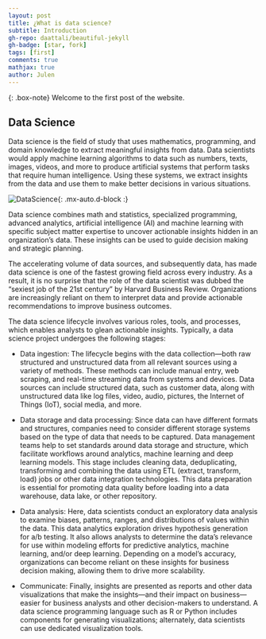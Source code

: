 ```yaml
---
layout: post
title: ¿What is data science?
subtitle: Introduction
gh-repo: daattali/beautiful-jekyll
gh-badge: [star, fork]
tags: [first]
comments: true
mathjax: true
author: Julen
---
```


{: .box-note}
Welcome to the first post of the website.

## Data Science

Data science is the field of study that uses mathematics, programming, and domain knowledge to extract meaningful insights from data. Data scientists would apply machine learning algorithms to data such as numbers, texts, images, videos, and more to produce artificial systems that perform tasks that require human intelligence. Using these systems, we extract insights from the data and use them to make better decisions in various situations.

![DataScience](https://miro.medium.com/v2/resize:fit:730/0*POjH5vv_7t8s8loG){: .mx-auto.d-block :}

Data science combines math and statistics, specialized programming, advanced analytics, artificial intelligence (AI) and machine learning with specific subject matter expertise to uncover actionable insights hidden in an organization’s data. These insights can be used to guide decision making and strategic planning.

The accelerating volume of data sources, and subsequently data, has made data science is one of the fastest growing field across every industry. As a result, it is no surprise that the role of the data scientist was dubbed the “sexiest job of the 21st century” by Harvard Business Review. Organizations are increasingly reliant on them to interpret data and provide actionable recommendations to improve business outcomes.

The data science lifecycle involves various roles, tools, and processes, which enables analysts to glean actionable insights. Typically, a data science project undergoes the following stages:

* Data ingestion: The lifecycle begins with the data collection—both raw structured and unstructured data from all relevant sources using a variety of methods. These methods can include manual entry, web scraping, and real-time streaming data from systems and devices. Data sources can include structured data, such as customer data, along with unstructured data like log files, video, audio, pictures, the Internet of Things (IoT), social media, and more.

* Data storage and data processing: Since data can have different formats and structures, companies need to consider different storage systems based on the type of data that needs to be captured. Data management teams help to set standards around data storage and structure, which facilitate workflows around analytics, machine learning and deep learning models. This stage includes cleaning data, deduplicating, transforming and combining the data using ETL (extract, transform, load) jobs or other data integration technologies. This data preparation is essential for promoting data quality before loading into a data warehouse, data lake, or other repository.


* Data analysis: Here, data scientists conduct an exploratory data analysis to examine biases, patterns, ranges, and distributions of values within the data. This data analytics exploration drives hypothesis generation for a/b testing. It also allows analysts to determine the data’s relevance for use within modeling efforts for predictive analytics, machine learning, and/or deep learning. Depending on a model’s accuracy, organizations can become reliant on these insights for business decision making, allowing them to drive more scalability.

* Communicate: Finally, insights are presented as reports and other data visualizations that make the insights—and their impact on business—easier for business analysts and other decision-makers to understand. A data science programming language such as R or Python includes components for generating visualizations; alternately, data scientists can use dedicated visualization tools.

